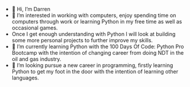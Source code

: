- 👋 Hi, I’m Darren
- 👀 I’m interested in working with computers, enjoy spending time on computers through work or learning Python in my free time as well as occasional games.
- Once I get enough understanding with Python I will look at building some more personal projects to further improve my skills. 
- 🌱 I’m currently learning Python with the 100 Days Of Code: Python Pro Bootcamp with the intention of changing career from doing NDT in the oil and gas industry. 
- 💞️ I’m looking pursue a new career in programming, firstly learning Python to get my foot in the door with the intention of learning other languages. 


<!---
Drexim/Drexim is a ✨ special ✨ repository because its `README.md` (this file) appears on your GitHub profile.
You can click the Preview link to take a look at your changes.
--->
